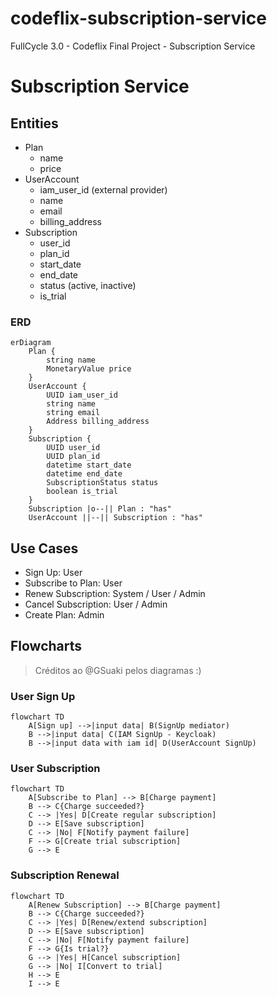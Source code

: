 # codeflix-subscription-service
FullCycle 3.0 - Codeflix Final Project  - Subscription Service


# Subscription Service

## Entities

- Plan
  - name
  - price
- UserAccount
  - iam_user_id (external provider)
  - name
  - email
  - billing_address
- Subscription
  - user_id
  - plan_id
  - start_date
  - end_date
  - status (active, inactive)
  - is_trial

### ERD

```mermaid
erDiagram
    Plan {
        string name
        MonetaryValue price
    }
    UserAccount {
        UUID iam_user_id
        string name
        string email
        Address billing_address
    }
    Subscription {
        UUID user_id
        UUID plan_id
        datetime start_date
        datetime end_date
        SubscriptionStatus status
        boolean is_trial
    }
    Subscription |o--|| Plan : "has"
    UserAccount ||--|| Subscription : "has"
```

## Use Cases
- Sign Up: User
- Subscribe to Plan: User
- Renew Subscription: System / User / Admin
- Cancel Subscription: User / Admin
- Create Plan: Admin

## Flowcharts

> Créditos ao @GSuaki pelos diagramas :)

### User Sign Up

```mermaid
flowchart TD
    A[Sign up] -->|input data| B(SignUp mediator)
    B -->|input data| C(IAM SignUp - Keycloak)
    B -->|input data with iam id| D(UserAccount SignUp)
```

### User Subscription

```mermaid
flowchart TD
    A[Subscribe to Plan] --> B[Charge payment]
    B --> C{Charge succeeded?}
    C --> |Yes| D[Create regular subscription]
    D --> E[Save subscription]
    C --> |No| F[Notify payment failure]
    F --> G[Create trial subscription]
    G --> E
```

### Subscription Renewal

```mermaid
flowchart TD
    A[Renew Subscription] --> B[Charge payment]
    B --> C{Charge succeeded?}
    C --> |Yes| D[Renew/extend subscription]
    D --> E[Save subscription]
    C --> |No| F[Notify payment failure]
    F --> G{Is trial?}
    G --> |Yes| H[Cancel subscription]
    G --> |No| I[Convert to trial]
    H --> E
    I --> E
```